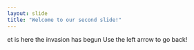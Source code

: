 ```yaml
---
layout: slide
title: "Welcome to our second slide!"
---
```

et is here the invasion has begun
Use the left arrow to go back!
